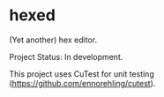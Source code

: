 # hexed
(Yet another) hex editor.

Project Status: In development.

This project uses CuTest for unit testing (https://github.com/ennorehling/cutest).